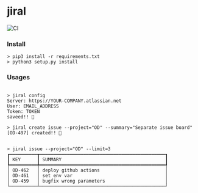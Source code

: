 jiral
======

![CI](https://github.com/AhnSeongHyun/jiral/workflows/CI/badge.svg)


### Install 

```shell script
> pip3 install -r requirements.txt
> python3 setup.py install
```

### Usages

```shell script

> jiral config 
Server: https://YOUR-COMPANY.atlassian.net
User: EMAIL_ADDRESS
Token: TOKEN 
saveed!! 🌮

> jiral create issue --project="OD" --summary="Separate issue board"
[OD-497] created!! 🌮


> jiral issue --project="OD" --limit=3
┏━━━━━━━━━━┳━━━━━━━━━━━━━━━━━━━━━━━━━━━━━━━━━━━━━━━━━━━━━━┓
┃ KEY      ┃ SUMMARY                                      ┃
┡━━━━━━━━━━╇━━━━━━━━━━━━━━━━━━━━━━━━━━━━━━━━━━━━━━━━━━━━━━┩
│ OD-462   │ deploy github actions                        │
│ OD-461   │ set env var                                  │
│ OD-459   │ bugfix wrong parameters                      │
└──────────┴──────────────────────────────────────────────┘
```
